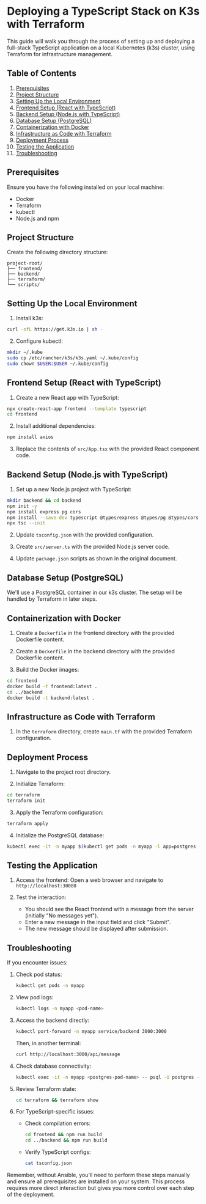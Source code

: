 # Deploying a TypeScript Stack on K3s with Terraform

This guide will walk you through the process of setting up and deploying a full-stack TypeScript application on a local Kubernetes (k3s) cluster, using Terraform for infrastructure management.

## Table of Contents

1. [Prerequisites](#prerequisites)
2. [Project Structure](#project-structure)
3. [Setting Up the Local Environment](#setting-up-the-local-environment)
4. [Frontend Setup (React with TypeScript)](#frontend-setup-react-with-typescript)
5. [Backend Setup (Node.js with TypeScript)](#backend-setup-nodejs-with-typescript)
6. [Database Setup (PostgreSQL)](#database-setup-postgresql)
7. [Containerization with Docker](#containerization-with-docker)
8. [Infrastructure as Code with Terraform](#infrastructure-as-code-with-terraform)
9. [Deployment Process](#deployment-process)
10. [Testing the Application](#testing-the-application)
11. [Troubleshooting](#troubleshooting)

## Prerequisites

Ensure you have the following installed on your local machine:
- Docker
- Terraform
- kubectl
- Node.js and npm

## Project Structure

Create the following directory structure:

```
project-root/
├── frontend/
├── backend/
├── terraform/
└── scripts/
```

## Setting Up the Local Environment

1. Install k3s:

```bash
curl -sfL https://get.k3s.io | sh -
```

2. Configure kubectl:

```bash
mkdir ~/.kube
sudo cp /etc/rancher/k3s/k3s.yaml ~/.kube/config
sudo chown $USER:$USER ~/.kube/config
```

## Frontend Setup (React with TypeScript)

1. Create a new React app with TypeScript:

```bash
npx create-react-app frontend --template typescript
cd frontend
```

2. Install additional dependencies:

```bash
npm install axios
```

3. Replace the contents of `src/App.tsx` with the provided React component code.

## Backend Setup (Node.js with TypeScript)

1. Set up a new Node.js project with TypeScript:

```bash
mkdir backend && cd backend
npm init -y
npm install express pg cors
npm install --save-dev typescript @types/express @types/pg @types/cors ts-node
npx tsc --init
```

2. Update `tsconfig.json` with the provided configuration.

3. Create `src/server.ts` with the provided Node.js server code.

4. Update `package.json` scripts as shown in the original document.

## Database Setup (PostgreSQL)

We'll use a PostgreSQL container in our k3s cluster. The setup will be handled by Terraform in later steps.

## Containerization with Docker

1. Create a `Dockerfile` in the frontend directory with the provided Dockerfile content.

2. Create a `Dockerfile` in the backend directory with the provided Dockerfile content.

3. Build the Docker images:

```bash
cd frontend
docker build -t frontend:latest .
cd ../backend
docker build -t backend:latest .
```

## Infrastructure as Code with Terraform

1. In the `terraform` directory, create `main.tf` with the provided Terraform configuration.

## Deployment Process

1. Navigate to the project root directory.

2. Initialize Terraform:

```bash
cd terraform
terraform init
```

3. Apply the Terraform configuration:

```bash
terraform apply
```

4. Initialize the PostgreSQL database:

```bash
kubectl exec -it -n myapp $(kubectl get pods -n myapp -l app=postgres -o jsonpath='{.items[0].metadata.name}') -- psql -U postgres -d myapp -c "CREATE TABLE IF NOT EXISTS messages (id SERIAL PRIMARY KEY, text TEXT NOT NULL);"
```

## Testing the Application

1. Access the frontend:
   Open a web browser and navigate to `http://localhost:30080`

2. Test the interaction:
   - You should see the React frontend with a message from the server (initially "No messages yet").
   - Enter a new message in the input field and click "Submit".
   - The new message should be displayed after submission.

## Troubleshooting

If you encounter issues:

1. Check pod status:
   ```bash
   kubectl get pods -n myapp
   ```

2. View pod logs:
   ```bash
   kubectl logs -n myapp <pod-name>
   ```

3. Access the backend directly:
   ```bash
   kubectl port-forward -n myapp service/backend 3000:3000
   ```
   Then, in another terminal:
   ```bash
   curl http://localhost:3000/api/message
   ```

4. Check database connectivity:
   ```bash
   kubectl exec -it -n myapp <postgres-pod-name> -- psql -U postgres -d myapp -c "SELECT * FROM messages;"
   ```

5. Review Terraform state:
   ```bash
   cd terraform && terraform show
   ```

6. For TypeScript-specific issues:
   - Check compilation errors:
     ```bash
     cd frontend && npm run build
     cd ../backend && npm run build
     ```
   - Verify TypeScript configs:
     ```bash
     cat tsconfig.json
     ```

Remember, without Ansible, you'll need to perform these steps manually and ensure all prerequisites are installed on your system. This process requires more direct interaction but gives you more control over each step of the deployment.
